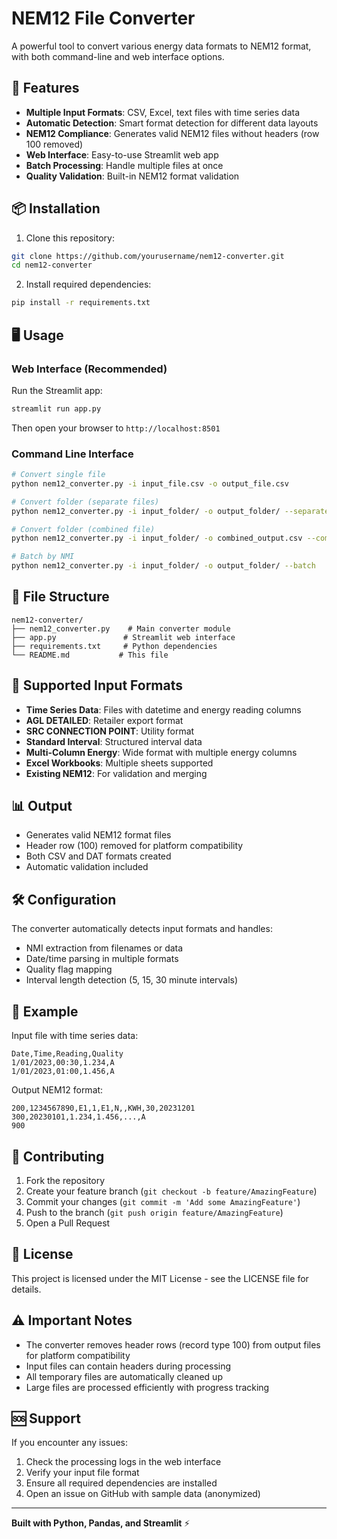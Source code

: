 # NEM12 File Converter

A powerful tool to convert various energy data formats to NEM12 format, with both command-line and web interface options.

## 🚀 Features

- **Multiple Input Formats**: CSV, Excel, text files with time series data
- **Automatic Detection**: Smart format detection for different data layouts
- **NEM12 Compliance**: Generates valid NEM12 files without headers (row 100 removed)
- **Web Interface**: Easy-to-use Streamlit web app
- **Batch Processing**: Handle multiple files at once
- **Quality Validation**: Built-in NEM12 format validation

## 📦 Installation

1. Clone this repository:
```bash
git clone https://github.com/yourusername/nem12-converter.git
cd nem12-converter
```

2. Install required dependencies:
```bash
pip install -r requirements.txt
```

## 🖥️ Usage

### Web Interface (Recommended)

Run the Streamlit app:
```bash
streamlit run app.py
```

Then open your browser to `http://localhost:8501`

### Command Line Interface

```bash
# Convert single file
python nem12_converter.py -i input_file.csv -o output_file.csv

# Convert folder (separate files)
python nem12_converter.py -i input_folder/ -o output_folder/ --separate

# Convert folder (combined file)
python nem12_converter.py -i input_folder/ -o combined_output.csv --combined

# Batch by NMI
python nem12_converter.py -i input_folder/ -o output_folder/ --batch
```

## 📁 File Structure

```
nem12-converter/
├── nem12_converter.py    # Main converter module
├── app.py               # Streamlit web interface
├── requirements.txt     # Python dependencies
└── README.md           # This file
```

## 🔧 Supported Input Formats

- **Time Series Data**: Files with datetime and energy reading columns
- **AGL DETAILED**: Retailer export format
- **SRC CONNECTION POINT**: Utility format
- **Standard Interval**: Structured interval data
- **Multi-Column Energy**: Wide format with multiple energy columns
- **Excel Workbooks**: Multiple sheets supported
- **Existing NEM12**: For validation and merging

## 📊 Output

- Generates valid NEM12 format files
- Header row (100) removed for platform compatibility
- Both CSV and DAT formats created
- Automatic validation included

## 🛠️ Configuration

The converter automatically detects input formats and handles:
- NMI extraction from filenames or data
- Date/time parsing in multiple formats
- Quality flag mapping
- Interval length detection (5, 15, 30 minute intervals)

## 📝 Example

Input file with time series data:
```csv
Date,Time,Reading,Quality
1/01/2023,00:30,1.234,A
1/01/2023,01:00,1.456,A
```

Output NEM12 format:
```csv
200,1234567890,E1,1,E1,N,,KWH,30,20231201
300,20230101,1.234,1.456,...,A
900
```

## 🤝 Contributing

1. Fork the repository
2. Create your feature branch (`git checkout -b feature/AmazingFeature`)
3. Commit your changes (`git commit -m 'Add some AmazingFeature'`)
4. Push to the branch (`git push origin feature/AmazingFeature`)
5. Open a Pull Request

## 📄 License

This project is licensed under the MIT License - see the LICENSE file for details.

## ⚠️ Important Notes

- The converter removes header rows (record type 100) from output files for platform compatibility
- Input files can contain headers during processing
- All temporary files are automatically cleaned up
- Large files are processed efficiently with progress tracking

## 🆘 Support

If you encounter any issues:
1. Check the processing logs in the web interface
2. Verify your input file format
3. Ensure all required dependencies are installed
4. Open an issue on GitHub with sample data (anonymized)

---

**Built with Python, Pandas, and Streamlit** ⚡
